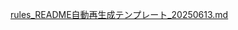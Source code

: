 [rules_README自動再生成テンプレート_20250613.md](https://github.com/user-attachments/files/20722227/rules_README._20250613.md)
